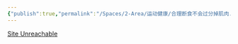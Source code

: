 ```yaml
---
{"publish":true,"permalink":"/Spaces/2-Area/运动健康/合理断食不会过分掉肌肉.md","title":"合理断食不会过分掉肌肉","created":"2022-10-13","modified":"2023-03-14","published":"2025-07-29T23:04:11.641+08:00","cssclasses":""}
---
```



[Site Unreachable](https://www.youtube.com/watch?v=6-DZ0cnlcRM)